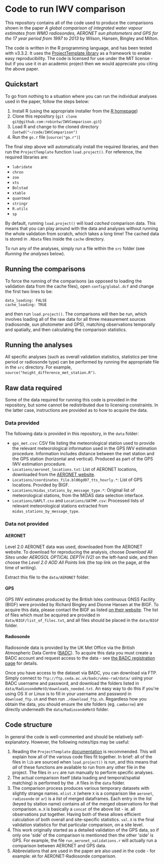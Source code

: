 # Code to run IWV comparison

This repository contains all of the code used to produce the comparisons shown in the paper _A global comparison of integrated water vapour estimates from WMO radiosondes, AERONET sun photometers and GPS for the 17 year period from 1997 to 2013_ by Wilson, Hansen, Bingley and Milton.

The code is written in the R programming language, and has been tested with v3.3.2. It uses the [ProjectTemplate library](http://projecttemplate.net/) as a framework to enable easy reproducibility. The code is licensed for use under the MIT license - but if you use it in an academic project then we would appreciate you citing the above paper. 

## Quickstart
To go from nothing to a situation where you can run the individual analyses used in the paper, follow the steps below:

1. Install R (using the appropriate installer from the [R homepage](https://www.r-project.org/))
2. Clone this repository (`git clone git@github.com:robintw/IWVComparison.git`)
3. Load R and change to the cloned directory (`setwd("~/code/IWVComparison")`
4. Run the `go.r` file (`source("go.r")`)

The final step above will automatically install the required libraries, and then run the `ProjectTemplate` function `load.project()`. For reference, the required libraries are:

- `lubridate`
- `chron`
- `zoo`
- `xts`
- `Bolstad`
- `xtable`
- `quantmod`
- `stringr`
- `R.utils`
- `sp`

By default, running `load.project()` will load _cached_ comparison data. This means that you can play around with the data and analyses without running the whole validation from scratch, which takes a long time! The cached data is stored in `.RData` files inside the `cache` directory.

To run any of the analyses, simply run a file within the `src` folder (see _Running the analyses_ below).

## Running the comparisons
To force the running of the comparisons (as opposed to loading the validation data from the cache files), open `config/global.dcf` and change the first two lines to be:

```
data_loading: FALSE
cache_loading: TRUE
```

and then run `load.project()`. The comparisons will then be run, which involves loading all of the raw data for all three measurement sources (radiosonde, sun photometer and GPS), matching observations temporally and spatially, and then calculating the comparison statistics.

## Running the analyses
All specific analyses (such as overall validation statistics, statistics per time period or radiosonde type) can be performed by running the appropriate file in the `src` directory. For example, `source("height_difference_met_station.R")`.

## Raw data required
Some of the data required for running this code is provided in the repository, but some cannot be redistributed due to licensing constraints. In the latter case, instructions are provided as to how to acquire the data.

### Data provided
The following data is provided in this repository, in the `data` folder:

- `gps_met.csv`: CSV file listing the meteorological station used to provide the relevant meteorological information used in the GPS IWV estimation procedure. Information includes distance between the met station and the GPS station (horizontal and vertical). Produced as part of the GPS IWV estimation procedure.
- `Locations/aeronet_locations.txt`: List of AERONET locations, downloaded from the [AERONET website](http://aeronet.gsfc.nasa.gov).
- `Locations/coordinates_file.bl06gd07_tts_hourly.*`: List of GPS locations. Provided by BIGF.
- `Locations/midas_stations_by_message_type.*`: Original list of meteorological stations, from the MIDAS data selection interface.
- `Locations/UAPLT.csv` and `Locations/UATMP.csv`: Processed lists of relevant meteorological stations extracted from `midas_stations_by_message_type`.

### Data not provided

#### AERONET
Level 2.0 AERONET data was used, downloaded from the AERONET website. To download for reproducing the analysis, choose _Download All Sites_  under _AEROSOL OPTICAL DEPTH (V2)_ on the left-hand side, and then choose the _Level 2.0 AOD_ _All Points_ link (the top link on the page, at the time of writing).

Extract this file to the `data/AERONET` folder.

#### GPS
GPS IWV estimates produced by the British Isles continuous GNSS Facility (BIGF) were provided by Richard Bingley and Dionne Hansen at the BIGF. To acquire this data, please contact the BIGF as listed [on their website](http://bigf.ac.uk/staff_contact). The list of files which must be acquired are provided in `data/BIGF/list_of_files.txt`, and all files should be placed in the `data/BIGF`  folder.

#### Radiosonde
Radiosonde data is provided by the UK Met Office via the British Atmospheric Data Centre ([BADC](http://badc.nerc.ac.uk/)). To acquire this data you must create a BADC account and request access to the data - see [the BADC registration page](https://services.ceda.ac.uk/cedasite/register/info/) for details.

Once you have access to the dataset via BADC, you can download via FTP. Simply connect to `ftp://ftp.ceda.ac.uk/badc/ukmo-rad/data/` using your BADC username and password, and download the folders listed in `data/RadiosondeMetO/downloads_needed.txt`. An easy way to do this if you're using OS X or Linux is to fill in your username and password in `download_ftp.sh` and then run `./download_ftp.sh`. Regardless how you obtain the data, you should ensure the site folders (eg. `camborne`) are directly underneath the `data/RadiosondeMetO` folder.

## Code structure
In general the code is well-commented and should be relatively self-explanatory. However, the following notes/tips may be useful:

1. Reading the `ProjectTemplate` [documentation](blah) is recommended. This will explain how all of the various code files fit together. In brief: all of the files in `lib` are sourced when `load.project()` is run, and this means that _all_ of these functions are available to run from any other file in the project. The files in `src` are run manually to perform specific analyses.
2. The actual comparison itself (data loading and temporal/spatial matching) is performed by the `.R` files in the `data` folder.
3. The comparison process produces various temporary datasets with slightly strange names. `mlist.X` (where `X` is a comparison like `aeronet`, `radiosonde` or `ar`) is a _list_ of merged dataframes. Each entry in the list (keyed by station name) contains all of the merged observations for that comparison. `m.X` is basically a `concat` of the above list - ie. all observations put together. Having both of these allows efficient calculation of both overall and site-specific statistics. `val.X` is the final validation statistics for that particular comparison, on a site level.
4. This work originally started as a detailed validation of the GPS data, so if only one 'side' of the comparison is mentioned then the other 'side' is GPS. For example, the file `run_aeronet_validations.r` will actually run a comparison between AERONET and GPS data.
5. Abbreviations that are used in the paper are also used in the code - for example: `AR` for AERONET-Radiosonde comparison.

